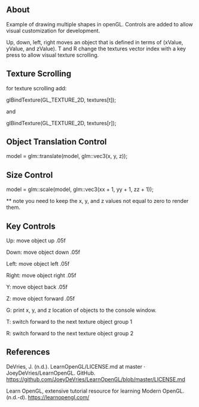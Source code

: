 ## About

Example of drawing multiple shapes in openGL. Controls are added to allow visual customization for development. 

Up, down, left, right moves an object that is defined in terms of (xValue, yValue, and zValue).
T and R change the textures vector index with a key press to allow visual texture scrolling. 

## Texture Scrolling
for texture scrolling add: 

glBindTexture(GL_TEXTURE_2D, textures[t]);

and 

glBindTexture(GL_TEXTURE_2D, textures[r]);

## Object Translation Control

model = glm::translate(model, glm::vec3(x, y, z));

## Size Control
        
model = glm::scale(model, glm::vec3(xx + 1, yy + 1, zz + 1));

** note you need to keep the x, y, and z values not equal to zero to render them.

## Key Controls

Up: move object up .05f

Down: move object down .05f

Left: move object left .05f

Right: move object right .05f

Y: move object back .05f

Z: move object forward .05f

G: print x, y, and z location of objects to the console window. 

T: switch forward to the next texture object group 1

R: switch forward to the next texture object group 2

## References

DeVries, J. (n.d.). LearnOpenGL/LICENSE.md at master · JoeyDeVries/LearnOpenGL. GitHub. https://github.com/JoeyDeVries/LearnOpenGL/blob/master/LICENSE.md

Learn OpenGL, extensive tutorial resource for learning Modern OpenGL. (n.d.-d). https://learnopengl.com/
